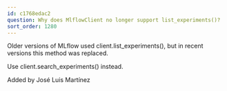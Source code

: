 ```yaml
---
id: c1768edac2
question: Why does MlflowClient no longer support list_experiments()?
sort_order: 1280
---
```


Older versions of MLflow used client.list_experiments(), but in recent versions this method was replaced.

Use client.search_experiments() instead.

Added by José Luis Martínez

